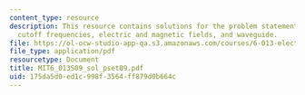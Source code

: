 ```yaml
---
content_type: resource
description: This resource contains solutions for the problem statements related to
  cutoff frequencies, electric and magnetic fields, and waveguide.
file: https://ol-ocw-studio-app-qa.s3.amazonaws.com/courses/6-013-electromagnetics-and-applications-spring-2009/175da5d0ed1c998f3564ff879d0b664c_MIT6_013S09_sol_pset09.pdf
file_type: application/pdf
resourcetype: Document
title: MIT6_013S09_sol_pset09.pdf
uid: 175da5d0-ed1c-998f-3564-ff879d0b664c
---
```

